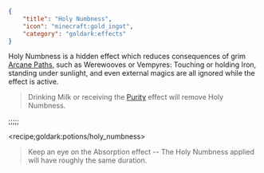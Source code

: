 ```json
{
    "title": "Holy Numbness",
    "icon": "minecraft:gold_ingot",
    "category": "goldark:effects"
}
```

Holy Numbness is a hidden effect which reduces consequences
of grim [Arcane Paths](^goldark:arcane_paths), such as
Werewooves or Vempyres: Touching or holding Iron, standing
under sunlight, and even external magics are all ignored
while the effect is active.

> Drinking Milk or receiving the [Purity](^goldark:effects/purity)
> effect will remove Holy Numbness.

;;;;;

<recipe;goldark:potions/holy_numbness>

> Keep an eye on the Absorption effect -- The Holy Numbness
> applied will have roughly the same duration.
